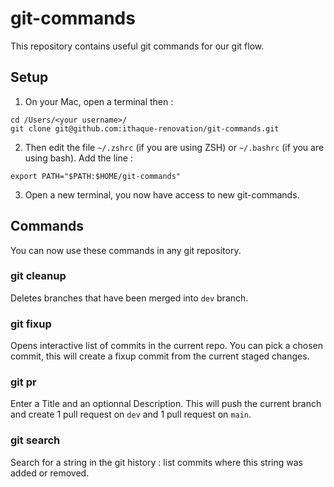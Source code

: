 # git-commands

This repository contains useful git commands for our git flow.

## Setup

1. On your Mac, open a terminal then :

```
cd /Users/<your username>/
git clone git@github.com:ithaque-renovation/git-commands.git
```

2. Then edit the file `~/.zshrc` (if you are using ZSH) or `~/.bashrc` (if you are using bash). Add the line :

```
export PATH="$PATH:$HOME/git-commands"
```

3. Open a new terminal, you now have access to new git-commands.

## Commands

You can now use these commands in any git repository.

### git cleanup

Deletes branches that have been merged into `dev` branch.

### git fixup

Opens interactive list of commits in the current repo. You can pick a chosen commit, this will create a fixup commit from the current staged changes.

### git pr

Enter a Title and an optionnal Description. This will push the current branch and create 1 pull request on `dev` and 1 pull request on `main`.

### git search

Search for a string in the git history : list commits where this string was added or removed.

